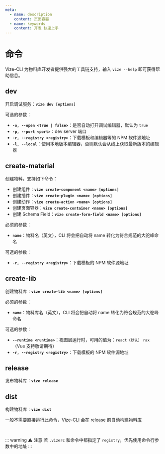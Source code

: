 ```yaml
---
meta:
  - name: description
    content: 页面容器
  - name: keywords
    content: 开发 快速上手
---
```


# 命令

Vize-CLI 为物料库开发者提供强大的工具链支持，输入 `vize --help` 即可获得帮助信息。

## dev

开启调试服务：**`vize dev [options]`**

可选的参数：

- **`-o, --open <true | false>`**：是否自动打开调试编辑器，默认为 `true`
- **`-p, --port <port>`**：dev server 端口
- **`-r, --registry <registry>`**：下载模板和编辑器等的 NPM 软件源地址
- **`-l, --local`**：使用本地版本编辑器，否则默认会从线上获取最新版本的编辑器

## create-material

创建物料，支持如下命令：

- 创建组件：**`vize create-component <name> [options]`**
- 创建插件：**`vize create-plugin <name> [options]`**
- 创建动作：**`vize create-action <name> [options]`**
- 创建页面容器：**`vize create-container <name> [options]`**
- 创建 Schema Field：**`vize create-form-field <name> [options]`**

必须的参数：

- **`name`**：物料名（英文），CLI 将会把自动将 name 转化为符合规范的大驼峰命名

可选的参数：

- **`-r, --registry <registry>`**：下载模板的 NPM 软件源地址

## create-lib

创建物料库：**`vize create-lib <name> [options]`**

必须的参数：

- **`name`**：物料库名（英文），CLI 将会把自动将 name 转化为符合规范的大驼峰命名

可选的参数：

- **`--runtime <runtime>`**：视图层运行时，可用的值为：`react（默认）` `rax`（Vue 支持敬请期待）
- **`-r, --registry <registry>`**：下载模板的 NPM 软件源地址

## release

发布物料库：**`vize release`**

## dist

构建物料库：**`vize dist`**

一般不需要直接运行此命令，Vize-CLI 会在 release 前自动构建物料库

<br/>

::: warning ⚠️ 注意
若 `.vizerc` 和命令中都指定了 `registry`，优先使用命令行参数中的地址
:::

